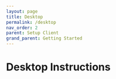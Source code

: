 ```yaml
---
layout: page
title: Desktop
permalink: /desktop
nav_order: 2
parent: Setup Client
grand_parent: Getting Started
---
```

# Desktop Instructions
